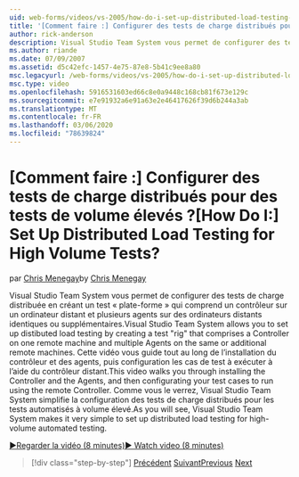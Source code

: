 ```yaml
---
uid: web-forms/videos/vs-2005/how-do-i-set-up-distributed-load-testing-for-high-volume-tests
title: '[Comment faire :] Configurer des tests de charge distribués pour des tests de volume élevés ? | Microsoft Docs'
author: rick-anderson
description: Visual Studio Team System vous permet de configurer des tests de charge distribuée en créant un test « plateforme » qui comprend un contrôleur sur un ordinateur distant et multipl...
ms.author: riande
ms.date: 07/09/2007
ms.assetid: d5c42efc-1457-4e75-87e8-5b41c9ee8a80
msc.legacyurl: /web-forms/videos/vs-2005/how-do-i-set-up-distributed-load-testing-for-high-volume-tests
msc.type: video
ms.openlocfilehash: 5916531603ed66c8e0a9448c168cb81f673e129c
ms.sourcegitcommit: e7e91932a6e91a63e2e46417626f39d6b244a3ab
ms.translationtype: MT
ms.contentlocale: fr-FR
ms.lasthandoff: 03/06/2020
ms.locfileid: "78639824"
---
```

# <a name="how-do-i-set-up-distributed-load-testing-for-high-volume-tests"></a><span data-ttu-id="bba1e-104">[Comment faire :] Configurer des tests de charge distribués pour des tests de volume élevés ?</span><span class="sxs-lookup"><span data-stu-id="bba1e-104">[How Do I:] Set Up Distributed Load Testing for High Volume Tests?</span></span>

<span data-ttu-id="bba1e-105">par [Chris Menegay](https://twitter.com/CMenegay)</span><span class="sxs-lookup"><span data-stu-id="bba1e-105">by [Chris Menegay](https://twitter.com/CMenegay)</span></span>

<span data-ttu-id="bba1e-106">Visual Studio Team System vous permet de configurer des tests de charge distribuée en créant un test « plate-forme » qui comprend un contrôleur sur un ordinateur distant et plusieurs agents sur des ordinateurs distants identiques ou supplémentaires.</span><span class="sxs-lookup"><span data-stu-id="bba1e-106">Visual Studio Team System allows you to set up distibuted load testing by creating a test "rig" that comprises a Controller on one remote machine and multiple Agents on the same or additional remote machines.</span></span> <span data-ttu-id="bba1e-107">Cette vidéo vous guide tout au long de l’installation du contrôleur et des agents, puis configuration les cas de test à exécuter à l’aide du contrôleur distant.</span><span class="sxs-lookup"><span data-stu-id="bba1e-107">This video walks you through installing the Controller and the Agents, and then configurating your test cases to run using the remote Controller.</span></span> <span data-ttu-id="bba1e-108">Comme vous le verrez, Visual Studio Team System simplifie la configuration des tests de charge distribués pour les tests automatisés à volume élevé.</span><span class="sxs-lookup"><span data-stu-id="bba1e-108">As you will see, Visual Studio Team System makes it very simple to set up distributed load testing for high-volume automated testing.</span></span>

[<span data-ttu-id="bba1e-109">&#9654;Regarder la vidéo (8 minutes)</span><span class="sxs-lookup"><span data-stu-id="bba1e-109">&#9654; Watch video (8 minutes)</span></span>](https://channel9.msdn.com/Blogs/ASP-NET-Site-Videos/how-do-i-set-up-distributed-load-testing-for-high-volume-tests)

> [!div class="step-by-step"]
> <span data-ttu-id="bba1e-110">[Précédent](how-do-i-tune-web-application-performance-with-profiling.md)
> [Suivant](how-do-i-enforce-coding-standards-with-code-analysis.md)</span><span class="sxs-lookup"><span data-stu-id="bba1e-110">[Previous](how-do-i-tune-web-application-performance-with-profiling.md)
[Next](how-do-i-enforce-coding-standards-with-code-analysis.md)</span></span>
